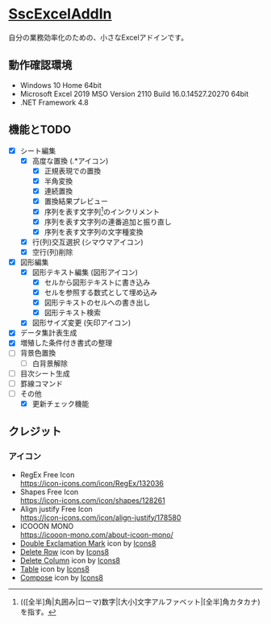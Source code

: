 # [SscExcelAddIn](https://github.com/standstonecraft/SscExcelAddIn)

自分の業務効率化のための、小さなExcelアドインです。  

## 動作確認環境

- Windows 10 Home 64bit
- Microsoft Excel 2019 MSO Version 2110 Build 16.0.14527.20270 64bit
- .NET Framework 4.8

## 機能とTODO

- [x] シート編集
  - [x] 高度な置換 (.\*アイコン)
    - [x] 正規表現での置換
    - [x] 半角変換
    - [x] 連続置換
    - [x] 置換結果プレビュー
    - [x] 序列を表す文字列[^1]のインクリメント
    - [x] 序列を表す文字列の連番追加と振り直し
    - [x] 序列を表す文字列の文字種変換
  - [x] 行(列)交互選択 (シマウマアイコン)
  - [x] 空行(列)削除
- [x] 図形編集
  - [x] 図形テキスト編集 (図形アイコン)
    - [x] セルから図形テキストに書き込み
    - [x] セルを参照する数式として埋め込み
    - [x] 図形テキストのセルへの書き出し
    - [x] 図形テキスト検索
  - [x] 図形サイズ変更 (矢印アイコン)
- [x] データ集計表生成
- [x] 増殖した条件付き書式の整理
- [ ] 背景色置換
  - [ ] 白背景解除
- [ ] 目次シート生成
- [ ] 罫線コマンド
- [ ] その他
  - [x] 更新チェック機能

[^1]: (([全半]角|丸囲み|ローマ)数字|[大小]文字アルファベット|[全半]角カタカナ)を指す。

## クレジット

### アイコン
- RegEx  Free Icon  
  https://icon-icons.com/icon/RegEx/132036
- Shapes  Free Icon  
  https://icon-icons.com/icon/shapes/128261
- Align justify  Free Icon  
  https://icon-icons.com/icon/align-justify/178580
- ICOOON MONO  
  https://icooon-mono.com/about-icoon-mono/
- [Double Exclamation Mark](https://icons8.com/icon/QeQr709QFXwX/double-exclamation-mark) icon by [Icons8](https://icons8.com)
- [Delete Row](https://icons8.com/icon/14320/delete-row) icon by [Icons8](https://icons8.com)
- [Delete Column](https://icons8.com/icon/14325/delete-column) icon by [Icons8](https://icons8.com)
- [Table](https://icons8.com/icon/15062/table) icon by [Icons8](https://icons8.com)
- [Compose](https://icons8.com/icon/Erb52IdkaM-B/compose) icon by [Icons8](https://icons8.com)

